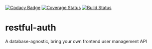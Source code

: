[![Codacy Badge](https://app.codacy.com/project/badge/Grade/5b17056ba23f4e6ba8cb75c99a32b3ae)](https://www.codacy.com/gh/Mihai925/restful-auth/dashboard?utm_source=github.com&amp;utm_medium=referral&amp;utm_content=Mihai925/restful-auth&amp;utm_campaign=Badge_Grade) [![Coverage Status](https://coveralls.io/repos/github/Mihai925/restful-auth/badge.svg?branch=travis-dev)](https://coveralls.io/github/Mihai925/restful-auth?branch=travis-dev) [![Build Status](https://travis-ci.com/Mihai925/restful-auth.svg?branch=develop)](https://travis-ci.com/Mihai925/restful-auth)

# restful-auth
A database-agnostic, bring your own frontend user management API

